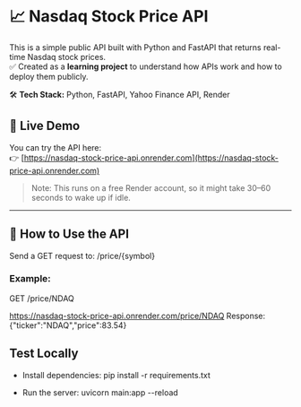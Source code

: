 # 📈 Nasdaq Stock Price API

This is a simple public API built with Python and FastAPI that returns real-time Nasdaq stock prices.  
✅ Created as a **learning project** to understand how APIs work and how to deploy them publicly.

🛠️ **Tech Stack:** Python, FastAPI, Yahoo Finance API, Render

## 🔗 Live Demo

You can try the API here:  
👉 [https://nasdaq-stock-price-api.onrender.com](https://nasdaq-stock-price-api.onrender.com)

> Note: This runs on a free Render account, so it might take 30–60 seconds to wake up if idle.

---

## 🚀 How to Use the API

Send a GET request to: /price/{symbol}
### Example:

GET /price/NDAQ

https://nasdaq-stock-price-api.onrender.com/price/NDAQ
Response: {"ticker":"NDAQ","price":83.54}

## Test Locally
- Install dependencies: 
pip install -r requirements.txt

- Run the server: 
uvicorn main:app --reload
